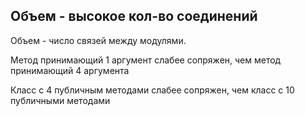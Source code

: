 ## Объем - высокое кол-во соединений

Объем - число связей между модулями.  

Метод принимающий 1 аргумент слабее сопряжен, чем метод принимающий 4 аргумента

Класс с 4 публичным методами слабее сопряжен, чем класс с 10 публичными методами